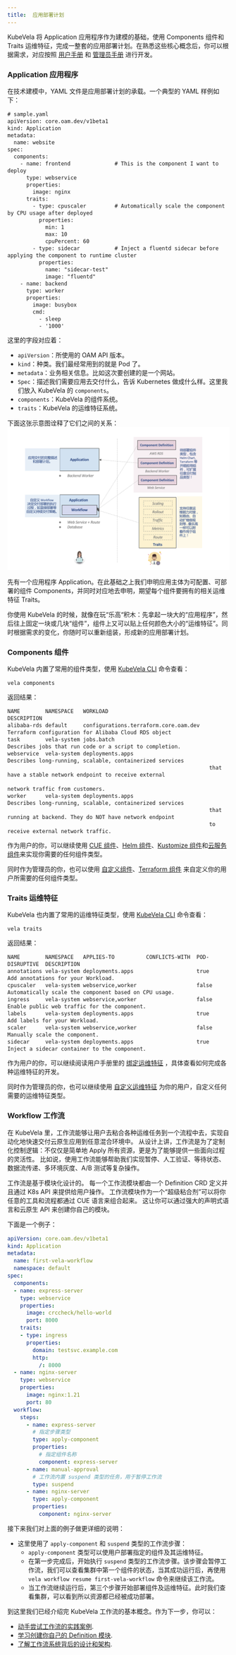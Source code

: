 ```yaml
---
title:  应用部署计划
---
```


KubeVela 将 Application 应用程序作为建模的基础，使用 Components 组件和 Traits 运维特征，完成一整套的应用部署计划。在熟悉这些核心概念后，你可以根据需求，对应按照 [用户手册](../end-user/components/helm) 和 [管理员手册](../platform-engineers/oam/oam-model) 进行开发。

### Application 应用程序

在技术建模中，YAML 文件是应用部署计划的承载。一个典型的 YAML 样例如下：
```
# sample.yaml
apiVersion: core.oam.dev/v1beta1
kind: Application
metadata:
  name: website
spec:
  components:
    - name: frontend              # This is the component I want to deploy
      type: webservice
      properties:
        image: nginx
      traits:
        - type: cpuscaler         # Automatically scale the component by CPU usage after deployed
          properties:
            min: 1
            max: 10
            cpuPercent: 60
        - type: sidecar           # Inject a fluentd sidecar before applying the component to runtime cluster
          properties:
            name: "sidecar-test"
            image: "fluentd"
    - name: backend
      type: worker
      properties:
        image: busybox
        cmd:
          - sleep
          - '1000'
```
这里的字段对应着：

- `apiVersion`：所使用的 OAM API 版本。
- `kind`：种类。我们最经常用到的就是 Pod 了。
- `metadata`：业务相关信息。比如这次要创建的是一个网站。
- `Spec`：描述我们需要应用去交付什么，告诉 Kubernetes 做成什么样。这里我们放入 KubeVela 的 `components`。
- `components`：KubeVela 的组件系统。
- `traits`：KubeVela 的运维特征系统。

下面这张示意图诠释了它们之间的关系：
![image.png](../resources/concepts.png)

先有一个应用程序 Application。在此基础之上我们申明应用主体为可配置、可部署的组件 Components，并同时对应地去申明，期望每个组件要拥有的相关运维特征 Traits。

你使用 KubeVela 的时候，就像在玩“乐高“积木：先拿起一块大的“应用程序”，然后往上固定一块或几块“组件”，组件上又可以贴上任何颜色大小的“运维特征”。同时根据需求的变化，你随时可以重新组装，形成新的应用部署计划。

### Components 组件

KubeVela 内置了常用的组件类型，使用 [KubeVela CLI](../getting-started/quick-install.mdx##3) 命令查看：
```
vela components 
```
返回结果：
```
NAME       	NAMESPACE  	WORKLOAD                             	DESCRIPTION                                                 
alibaba-rds	default    	configurations.terraform.core.oam.dev	Terraform configuration for Alibaba Cloud RDS object        
task       	vela-system	jobs.batch                           	Describes jobs that run code or a script to completion.     
webservice 	vela-system	deployments.apps                     	Describes long-running, scalable, containerized services    
           	           	                                     	that have a stable network endpoint to receive external     
           	           	                                     	network traffic from customers.                             
worker     	vela-system	deployments.apps                     	Describes long-running, scalable, containerized services    
           	           	                                     	that running at backend. They do NOT have network endpoint  
           	           	                                     	to receive external network traffic.                        

```

作为用户的你，可以继续使用 [CUE 组件](../end-user/components/cue)、[Helm 组件](../end-user/components/helm)、[Kustomize 组件](../end-user/components/kustomize)和[云服务组件](../end-user/components/cloud-services/terraform/rds)来实现你需要的任何组件类型。

同时作为管理员的你，也可以使用 [自定义组件](../platform-engineers/components/custom-component)、[Terraform 组件](../platform-engineers/components/component-terraform) 来自定义你的用户所需要的任何组件类型。

### Traits 运维特征

KubeVela 也内置了常用的运维特征类型，使用 [KubeVela CLI](../getting-started/quick-install.mdx##3) 命令查看：
```
vela traits 
```
返回结果：
```
NAME       	NAMESPACE  	APPLIES-TO       	CONFLICTS-WITH	POD-DISRUPTIVE	DESCRIPTION                                          
annotations	vela-system	deployments.apps 	              	true          	Add annotations for your Workload.                   
cpuscaler  	vela-system	webservice,worker	              	false         	Automatically scale the component based on CPU usage.
ingress    	vela-system	webservice,worker	              	false         	Enable public web traffic for the component.         
labels     	vela-system	deployments.apps 	              	true          	Add labels for your Workload.                        
scaler     	vela-system	webservice,worker	              	false         	Manually scale the component.                        
sidecar    	vela-system	deployments.apps 	              	true          	Inject a sidecar container to the component.   
```

作为用户的你，可以继续阅读用户手册里的 [绑定运维特征](../end-user/traits/ingress) ，具体查看如何完成各种运维特征的开发。

同时作为管理员的你，也可以继续使用 [自定义运维特征](../platform-engineers/traits/customize-trait) 为你的用户，自定义任何需要的运维特征类型。

### Workflow 工作流

在 KubeVela 里，工作流能够让用户去粘合各种运维任务到一个流程中去，实现自动化地快速交付云原生应用到任意混合环境中。
从设计上讲，工作流是为了定制化控制逻辑：不仅仅是简单地 Apply 所有资源，更是为了能够提供一些面向过程的灵活性。
比如说，使用工作流能够帮助我们实现暂停、人工验证、等待状态、数据流传递、多环境灰度、A/B 测试等复杂操作。

工作流是基于模块化设计的。
每一个工作流模块都由一个 Definition CRD 定义并且通过 K8s API 来提供给用户操作。
工作流模块作为一个“超级粘合剂”可以将你任意的工具和流程都通过 CUE 语言来组合起来。
这让你可以通过强大的声明式语言和云原生 API 来创建你自己的模块。

下面是一个例子：

```yaml
apiVersion: core.oam.dev/v1beta1
kind: Application
metadata:
  name: first-vela-workflow
  namespace: default
spec:
  components:
  - name: express-server
    type: webservice
    properties:
      image: crccheck/hello-world
      port: 8000
    traits:
    - type: ingress
      properties:
        domain: testsvc.example.com
        http:
          /: 8000
  - name: nginx-server
    type: webservice
    properties:
      image: nginx:1.21
      port: 80
  workflow:
    steps:
      - name: express-server
        # 指定步骤类型
        type: apply-component
        properties:
          # 指定组件名称
          component: express-server
      - name: manual-approval
        # 工作流内置 suspend 类型的任务，用于暂停工作流
        type: suspend
      - name: nginx-server
        type: apply-component
        properties:
          component: nginx-server
```

接下来我们对上面的例子做更详细的说明：

- 这里使用了 `apply-component` 和 `suspend` 类型的工作流步骤：
  - `apply-component` 类型可以使用户部署指定的组件及其运维特征。
  - 在第一步完成后，开始执行 `suspend` 类型的工作流步骤。该步骤会暂停工作流，我们可以查看集群中第一个组件的状态，当其成功运行后，再使用 `vela workflow resume first-vela-workflow` 命令来继续该工作流。
  - 当工作流继续运行后，第三个步骤开始部署组件及运维特征。此时我们查看集群，可以看到所以资源都已经被成功部署。

到这里我们已经介绍完 KubeVela 工作流的基本概念。作为下一步，你可以：

- [动手尝试工作流的实践案例](../end-user/workflow/apply-component).
- [学习创建你自己的 Definition 模块](../platform-engineers/workflow/steps). 
- [了解工作流系统背后的设计和架构](https://github.com/oam-dev/kubevela/blob/master/design/vela-core/workflow_policy.md).
